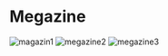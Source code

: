 # Megazine
![magazin1](https://github.com/Apache-ghost/Megazine/assets/125418589/5569c8de-7af6-4ac8-8f76-39688753f471)
![megazine2](https://github.com/Apache-ghost/Megazine/assets/125418589/aa4b1e30-6d52-4591-8670-18f8039cf13b)
![megazine3](https://github.com/Apache-ghost/Megazine/assets/125418589/aa28ebe9-0d2c-4b95-9879-962705dd5f94)
